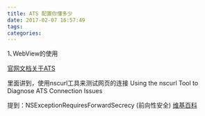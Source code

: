 ```yaml
---
title: ATS 配置你懂多少
date: 2017-02-07 16:57:49
tags:
categories:
---
```


1､WebView的使用

[官网文档关于ATS](https://developer.apple.com/library/content/documentation/General/Reference/InfoPlistKeyReference/Articles/CocoaKeys.html#//apple_ref/doc/uid/TP40009251-SW33)

里面讲到，使用nscurl工具来测试网页的连接
Using the nscurl Tool to Diagnose ATS Connection Issues

提到：NSExceptionRequiresForwardSecrecy (前向性安全)
[维基百科](https://zh.wikipedia.org/wiki/%E5%89%8D%E5%90%91%E5%AE%89%E5%85%A8%E6%80%A7)

